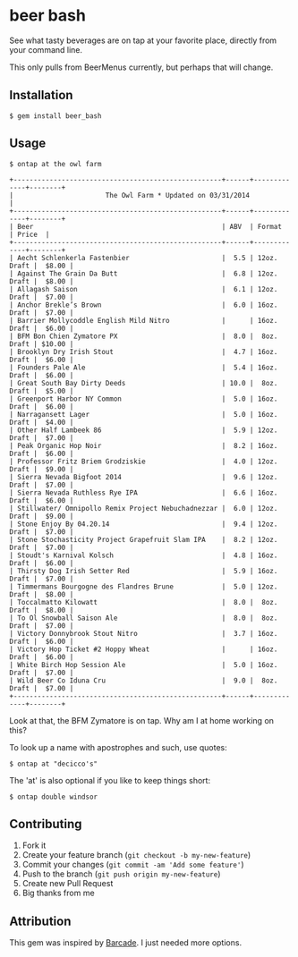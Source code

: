 # beer bash

See what tasty beverages are on tap at your favorite place, directly from your command line.

This only pulls from BeerMenus currently, but perhaps that will change.


## Installation

    $ gem install beer_bash


## Usage

    $ ontap at the owl farm

    +----------------------------------------------------+------+-------------+--------+
    |                       The Owl Farm * Updated on 03/31/2014                       |
    +----------------------------------------------------+------+-------------+--------+
    | Beer                                               | ABV  | Format      | Price  |
    +----------------------------------------------------+------+-------------+--------+
    | Aecht Schlenkerla Fastenbier                       |  5.5 | 12oz. Draft |  $8.00 |
    | Against The Grain Da Butt                          |  6.8 | 12oz. Draft |  $8.00 |
    | Allagash Saison                                    |  6.1 | 12oz. Draft |  $7.00 |
    | Anchor Brekle’s Brown                              |  6.0 | 16oz. Draft |  $7.00 |
    | Barrier Mollycoddle English Mild Nitro             |      | 16oz. Draft |  $6.00 |
    | BFM Bon Chien Zymatore PX                          |  8.0 |  8oz. Draft | $10.00 |
    | Brooklyn Dry Irish Stout                           |  4.7 | 16oz. Draft |  $6.00 |
    | Founders Pale Ale                                  |  5.4 | 16oz. Draft |  $6.00 |
    | Great South Bay Dirty Deeds                        | 10.0 |  8oz. Draft |  $5.00 |
    | Greenport Harbor NY Common                         |  5.0 | 16oz. Draft |  $6.00 |
    | Narragansett Lager                                 |  5.0 | 16oz. Draft |  $4.00 |
    | Other Half Lambeek 86                              |  5.9 | 12oz. Draft |  $7.00 |
    | Peak Organic Hop Noir                              |  8.2 | 16oz. Draft |  $6.00 |
    | Professor Fritz Briem Grodziskie                   |  4.0 | 12oz. Draft |  $9.00 |
    | Sierra Nevada Bigfoot 2014                         |  9.6 | 12oz. Draft |  $7.00 |
    | Sierra Nevada Ruthless Rye IPA                     |  6.6 | 16oz. Draft |  $6.00 |
    | Stillwater/ Omnipollo Remix Project Nebuchadnezzar |  6.0 | 12oz. Draft |  $9.00 |
    | Stone Enjoy By 04.20.14                            |  9.4 | 12oz. Draft |  $7.00 |
    | Stone Stochasticity Project Grapefruit Slam IPA    |  8.2 | 12oz. Draft |  $7.00 |
    | Stoudt's Karnival Kolsch                           |  4.8 | 16oz. Draft |  $6.00 |
    | Thirsty Dog Irish Setter Red                       |  5.9 | 16oz. Draft |  $7.00 |
    | Timmermans Bourgogne des Flandres Brune            |  5.0 | 12oz. Draft |  $8.00 |
    | Toccalmatto Kilowatt                               |  8.0 |  8oz. Draft |  $8.00 |
    | To Ol Snowball Saison Ale                          |  8.0 |  8oz. Draft |  $7.00 |
    | Victory Donnybrook Stout Nitro                     |  3.7 | 16oz. Draft |  $6.00 |
    | Victory Hop Ticket #2 Hoppy Wheat                  |      | 16oz. Draft |  $6.00 |
    | White Birch Hop Session Ale                        |  5.0 | 16oz. Draft |  $7.00 |
    | Wild Beer Co Iduna Cru                             |  9.0 |  8oz. Draft |  $7.00 |
    +----------------------------------------------------+------+-------------+--------+

Look at that, the BFM Zymatore is on tap. Why am I at home working on this?

To look up a name with apostrophes and such, use quotes:

    $ ontap at "decicco's"

The 'at' is also optional if you like to keep things short:

    $ ontap double windsor

## Contributing

1. Fork it
2. Create your feature branch (`git checkout -b my-new-feature`)
3. Commit your changes (`git commit -am 'Add some feature'`)
4. Push to the branch (`git push origin my-new-feature`)
5. Create new Pull Request
6. Big thanks from me


## Attribution

This gem was inspired by [Barcade](https://github.com/maxstoller/barcade). I just needed more options.
